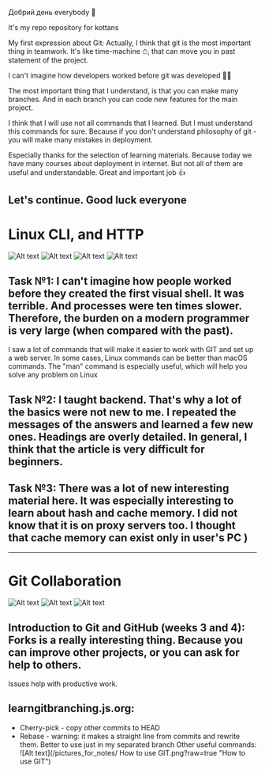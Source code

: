 Добрий день everybody 👋

It's my repo repository for kottans

My first expression about Git:
Actually, I think that git is the most important thing in teamwork. It's like time-machine ⏱, that can move you in past statement of the project.

I can't imagine how developers worked before git was developed 😵‍💫

The most important thing that I understand, is that you can make many branches. And in each branch you can code new features for the main project.

I think that I will use not all commands that I learned. But I must understand this commands for sure.
Because if you don't understand philosophy of git - you will make many mistakes in deployment.

Especially thanks for the selection of learning materials.
Because today we have many courses about deployment in internet. But not all of them are useful and understandable.
Great and important job 👍

Let's continue. Good luck everyone
---
# Linux CLI, and HTTP

![Alt text](/task_linux_cli/1_module.png?raw=true "1_module")
![Alt text](/task_linux_cli/2_module.png?raw=true "2_module")
![Alt text](/task_linux_cli/3_module.png?raw=true "3_module")
![Alt text](/task_linux_cli/4_module.png?raw=true "4_module")

## Task №1: I can't imagine how people worked before they created the first visual shell. It was terrible. And processes were ten times slower. Therefore, the burden on a modern programmer is very large (when compared with the past).
I saw a lot of commands that will make it easier to work with GIT and set up a web server. In some cases, Linux commands can be better than macOS commands. The "man" command is especially useful, which will help you solve any problem on Linux

## Task №2: I taught backend. That's why a lot of the basics were not new to me. I repeated the messages of the answers and learned a few new ones. Headings are overly detailed. In general, I think that the article is very difficult for beginners.

## Task №3: There was a lot of new interesting material here. It was especially interesting to learn about hash and cache memory. I did not know that it is on proxy servers too. I thought that cache memory can exist only in user's PC )
---
# Git Collaboration
![Alt text](/task_git_collaboration/Introduction_to_Git_and_GitHub.png?raw=true "Introduction to Git and GitHub")
![Alt text](/task_git_collaboration/learngitbranching.js_part_1.png?raw=true "learngitbranching.js part 1")
![Alt text](/task_git_collaboration/learngitbranching.js_part_2.png?raw=true "learngitbranching.js part 2")

## Introduction to Git and GitHub (weeks 3 and 4): Forks is a really interesting thing. Because you can improve other projects, or you can ask for help to others.
Issues help with productive work.

## learngitbranching.js.org:
- Cherry-pick - copy other commits to HEAD
- Rebase - warning: it makes a straight line  from commits and rewrite them. Better to use just in my separated branch
Other useful commands:
![Alt text](/pictures_for_notes/ How to use GIT.png?raw=true "How to use GIT")
